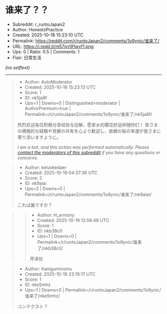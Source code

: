 # 谁来了？？

- Subreddit: r_runtoJapan2
- Author: HonestzPractice
- Created: 2025-10-18 15:23:10 UTC
- Permalink: https://reddit.com/r/runtoJapan2/comments/1o9ynic/谁来了/
- URL: https://i.redd.it/m57jyrl91wvf1.png
- Ups: 0 | Ratio: 0.5 | Comments: 1
- Flair: 日常生活

_(no selftext)_

---

> - Author: AutoModerator
> - Created: 2025-10-18 15:23:13 UTC
> - Score: 1
> - ID: nk5ja8f
> - Ups=1 | Downs=0 | Distinguished=moderator | AuthorPremium=true | Permalink=/r/runtoJapan2/comments/1o9ynic/谁来了/nk5ja8f/
>
> 热烈欢迎各位积极分享经验与见解，愿家乡的樱花好运伴随你们！
> 皆さまの積極的な経験や見解の共有を心より歓迎し、故郷の桜の幸運が皆さまに寄り添いますように。
> 
> *I am a bot, and this action was performed automatically. Please [contact the moderators of this subreddit](/message/compose/?to=/r/runtoJapan2) if you have any questions or concerns.*

> - Author: keluokedaer
> - Created: 2025-10-19 04:37:36 UTC
> - Score: 2
> - ID: nk9alai
> - Ups=2 | Downs=0 | Permalink=/r/runtoJapan2/comments/1o9ynic/谁来了/nk9alai/
>
>   
> これは誰ですか？

>> - Author: H_armony
>> - Created: 2025-10-19 13:58:48 UTC
>> - Score: 1
>> - ID: nkb38c0
>> - Ups=1 | Downs=0 | Permalink=/r/runtoJapan2/comments/1o9ynic/谁来了/nkb38c0/
>>
>> 芹泽优

> - Author: Kaniguminomu
> - Created: 2025-10-19 23:19:17 UTC
> - Score: 1
> - ID: nke5mhz
> - Ups=1 | Downs=0 | Permalink=/r/runtoJapan2/comments/1o9ynic/谁来了/nke5mhz/
>
> コンテクスト？
